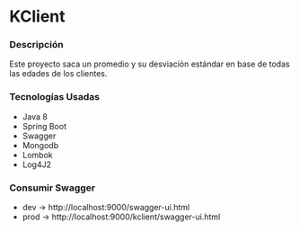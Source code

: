 # KClient

### Descripción

Este proyecto saca un promedio y su desviación estándar en base de todas las edades de los clientes.

### Tecnologías Usadas
* Java 8
* Spring Boot
* Swagger
* Mongodb
* Lombok
* Log4J2

### Consumir Swagger
* dev -> http://localhost:9000/swagger-ui.html
* prod -> http://localhost:9000/kclient/swagger-ui.html
